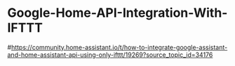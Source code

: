 # Google-Home-API-Integration-With-IFTTT


#https://community.home-assistant.io/t/how-to-integrate-google-assistant-and-home-assistant-api-using-only-ifttt/19269?source_topic_id=34176
